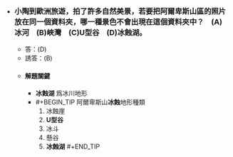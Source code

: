 - ### 小陶到歐洲旅遊，拍了許多自然美景，若要把阿爾卑斯山區的照片放在同一個資料夾，哪一種景色不會出現在這個資料夾中？　(A)冰河　(B)峽灣　(C)U型谷　(D)冰蝕湖。 
	- 答：(D)
	- 誘答：(B)
	- #### 解題關鍵
		- **冰蝕湖** 爲冰川地形
		- #+BEGIN_TIP
		  阿爾卑斯山**冰蝕**地形種類
		  1. 冰蝕崖
		  2. **U型谷**
		  3. 冰斗
		  4. 懸谷
		  5. **冰蝕湖**
		  #+END_TIP